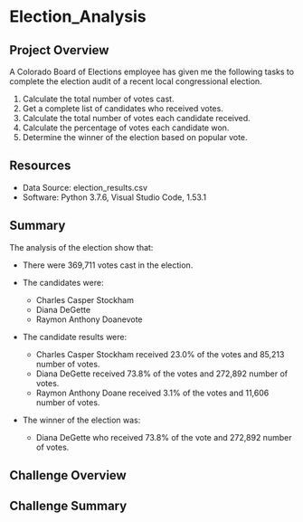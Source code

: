 # Election_Analysis

## Project Overview
A Colorado Board of Elections employee has given me the following tasks to complete the election audit of a recent local congressional election. 

1. Calculate the total number of votes cast.
2. Get a complete list of candidates who received votes.
3. Calculate the total number of votes each candidate received. 
4. Calculate the percentage of votes each candidate won.
5. Determine the winner of the election based on popular vote.

## Resources
- Data Source: election_results.csv
- Software: Python 3.7.6, Visual Studio Code, 1.53.1

## Summary
The analysis of the election show that:
- There were 369,711 votes cast in the election. 
- The candidates were: 
  - Charles Casper Stockham
  - Diana DeGette
  - Raymon Anthony Doanevote
- The candidate results were:
  - Charles Casper Stockham received 23.0% of the votes and 85,213 number of votes. 
  - Diana DeGette received 73.8% of the votes and 272,892 number of votes. 
  - Raymon Anthony Doane received 3.1% of the votes and 11,606 number of votes. 
  
- The winner of the election was:
  - Diana DeGette who received 73.8% of the vote and 272,892 number of votes. 
  
## Challenge Overview


## Challenge Summary
